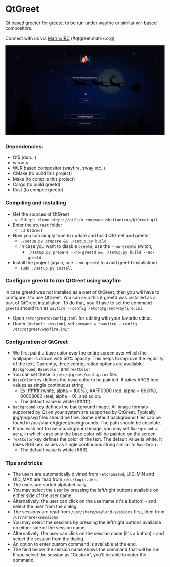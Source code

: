 # QtGreet
Qt based greeter for [greetd](https://git.sr.ht/~kennylevinsen/greetd), to be run under wayfire or similar wlr-based compositors.

Connect with us via [Matrix/IRC](https://app.element.io/#/room/#qtgreet:matrix.org) (#qtgreet:matrix.org)

![image](Screenshots/Greeter.jpg)

### Dependencies:
- Qt5 (duh...)
- wlroots
- WLR based compositor (wayfire, sway etc..)
- CMake (to build this project)
- Make (to compile this project)
- Cargo (to build greetd)
- Rust (to compile greetd)

### Compiling and installing

- Get the sources of QtGreet
  * Git: `git clone https://gitlab.com/marcusbritanicus/QtGreet.git`
- Enter the `QtGreet` folder
  * `cd QtGreet`
- Now you can simply type to update and build QtGreet and greetd
  * `./setup.py prepare && ./setup.py build`
  * In case you want to disable `greetd`, use the `--no-greetd` switch,
    - `./setup.py prepare --no-greetd && ./setup.py build --no-greetd`
- Install the project (again, use `--no-greetd` to avoid greetd installation)
  * `sudo ./setup.py install`

### Configure greetd to run QtGreet using wayfire

In case greetd was not installed as a part of QtGreet, then you will have to configure it to use QtGreet.
You can skip this if greetd was installed as a part of QtGreet installation.
To do that, you'll have to set the command `greetd` should run as `wayfire --config /etc/qtgreet/wayfire.ini`
* Open `/etc/greetd/config.toml` for editing with your favorite editor.
* Under `[default_session]`, set `command = "wayfire --config /etc/qtgreet/wayfire.ini"`

### Configuration of QtGreet

- We first paint a base color over the entire screen over which the wallpaper is drawn with 50% opacity. This helps to improve the legibility of
the text. Currently, three configuration options are available: `Background`, `BaseColor`, and `TextColor`
- You can set these in `/etc/qtgreet/config.ini` file.
- `BaseColor` key defines the base color to be painted. It takes ARGB hex values as single continuous string.
  * Ex: ffffffff (white, alpha = 100%), AAFF0000 (red, alpha = 66.6%), 00008080 (teal, alpha = 0), and so on.
  * The default value is white (ffffffff).
- `Background` key defines the background image. All image formats supported by Qt on your system are supported by QtGreet. Typically
jpg/png/svg files should be fine. Some default background files can be found in /usr/share/qtgreet/backgrounds. The path should be absolute.
- If you wish not to use a background image, you may set `Background = none`, in which case only the base color will be painted on the screen.
- `TextColor` key defines the color of the text. The default value is white. It takes RGB hex values as single continuous string similar to
`BaseColor`.
  * The default value is white (ffffff).

### Tips and tricks

- The users are automatically divined from `/etc/passwd`, UID_MIN and UID_MAX are read from `/etc/login.defs`.
- The users are sorted alphabetically.
- You may select the user by pressing the left/right buttons available on either side of the user name.
- Alternatively, the user can click on the username (it's a button) - and select the user from the dialog.
- The sessions are read from `/usr/share/wayland-sessions` first, then from `/usr/share/xsessions`
- You may select the sessions by pressing the left/right buttons available on either side of the session name.
- Alternatively, the user can click on the session name (it's a button) - and select the session from the dialog.
- An option to enter custom command is available at the end.
- The field below the session name shows the command that will be run. If you select the session as "Custom",
  you'll be able to enter the command.
